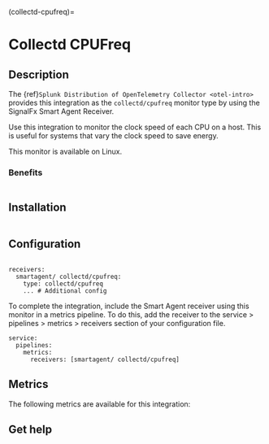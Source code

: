 
(collectd-cpufreq)=

# Collectd CPUFreq
<meta name="Description" content="Documentation on the collectd/cpufreq integration for Splunk Observability Cloud.">

## Description

The {ref}`Splunk Distribution of OpenTelemetry Collector <otel-intro>` provides this integration as the `collectd/cpufreq` monitor type by using the SignalFx Smart Agent Receiver.

Use this integration to monitor the clock speed of each CPU on a host. This is useful for systems that vary the clock speed to save energy.

This monitor is available on Linux.

### Benefits

```{include} /_includes/benefits.md
```

## Installation

```{include} /_includes/collector-installation-linux.md
```

## Configuration

```{include} /_includes/configuration.md
```

```
receivers:
  smartagent/ collectd/cpufreq:
    type: collectd/cpufreq
    ... # Additional config
```

To complete the integration, include the Smart Agent receiver using this monitor in a metrics pipeline. To do this, add the receiver to the service > pipelines > metrics > receivers section of your configuration file.

```
service:
  pipelines:
    metrics:
      receivers: [smartagent/ collectd/cpufreq]
```



## Metrics

The following metrics are available for this integration:

<div class="metrics-yaml" url="https://raw.githubusercontent.com/signalfx/integrations/main/collectd-cpu/metrics.yaml"></div>

## Get help

```{include} /_includes/troubleshooting.md
```
